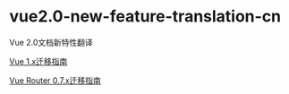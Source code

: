 # vue2.0-new-feature-translation-cn
Vue 2.0文档新特性翻译

[Vue 1.x迁移指南](migration.cn.md)

[Vue Router 0.7.x迁移指南](migration-vue-router.cn.md)
